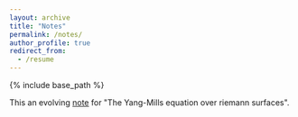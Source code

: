 ```yaml
---
layout: archive
title: "Notes"
permalink: /notes/
author_profile: true
redirect_from:
  - /resume
---
```


{% include base_path %}

This an evolving [note](https://Toxins.github.io/pdfs/NotesforYangmills.pdf) for "The Yang-Mills equation over riemann surfaces".

